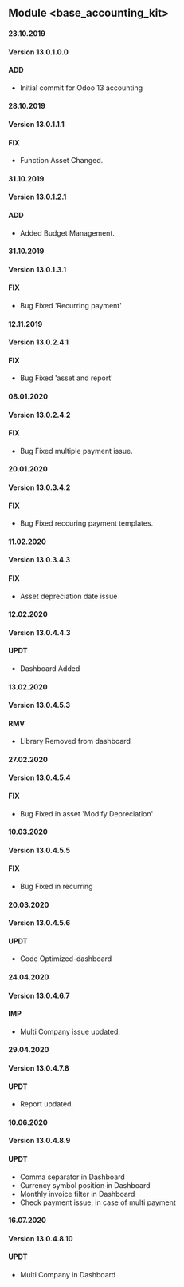 ## Module <base_accounting_kit>

#### 23.10.2019
#### Version 13.0.1.0.0
#### ADD
- Initial commit for Odoo 13 accounting

#### 28.10.2019
#### Version 13.0.1.1.1
#### FIX
- Function Asset Changed.

#### 31.10.2019
#### Version 13.0.1.2.1
#### ADD
- Added Budget Management.

#### 31.10.2019
#### Version 13.0.1.3.1
#### FIX
- Bug Fixed 'Recurring payment'

#### 12.11.2019
#### Version 13.0.2.4.1
#### FIX
- Bug Fixed 'asset and report'

#### 08.01.2020
#### Version 13.0.2.4.2
#### FIX
- Bug Fixed multiple payment issue.

#### 20.01.2020
#### Version 13.0.3.4.2
#### FIX
- Bug Fixed reccuring payment templates.

#### 11.02.2020
#### Version 13.0.3.4.3
#### FIX
- Asset depreciation date issue

#### 12.02.2020
#### Version 13.0.4.4.3
#### UPDT
- Dashboard Added

#### 13.02.2020
#### Version 13.0.4.5.3
#### RMV
- Library Removed from dashboard

#### 27.02.2020
#### Version 13.0.4.5.4
#### FIX
- Bug Fixed in asset 'Modify Depreciation'

#### 10.03.2020
#### Version 13.0.4.5.5
#### FIX
- Bug Fixed in recurring

#### 20.03.2020
#### Version 13.0.4.5.6
#### UPDT
- Code Optimized-dashboard

#### 24.04.2020
#### Version 13.0.4.6.7
#### IMP
- Multi Company issue updated.

#### 29.04.2020
#### Version 13.0.4.7.8
#### UPDT
- Report updated.

#### 10.06.2020
#### Version 13.0.4.8.9
#### UPDT
- Comma separator in Dashboard
- Currency symbol position in Dashboard
- Monthly invoice filter in Dashboard
- Check payment issue, in case of multi payment


#### 16.07.2020
#### Version 13.0.4.8.10
#### UPDT
- Multi Company in Dashboard
